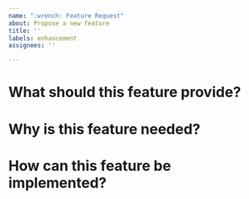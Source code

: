 ```yaml
---
name: ":wrench: Feature Request"
about: Propose a new feature
title: ''
labels: enhancement
assignees: ''

---
```


# What should this feature provide?

<!-- REPLACE ME -->

# Why is this feature needed?

<!-- REPLACE ME -->

# How can this feature be implemented?

<!-- REPLACE ME -->
